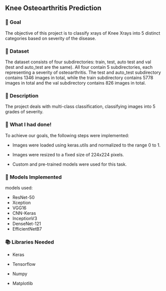 ## **Knee Osteoarthritis Prediction**

### 🎯 **Goal**

The objective of this project is to classify xrays of Knee Xrays into 5 distinct categories based on severity of the disease.

### 🧵 **Dataset**

The dataset consists of four subdirectories: train, test, auto test and val (test and auto_test are the same). All four contain 5 subdirectories, each representing a severity of osteoarthritis. The test and auto_test subdirectory contains 1346 images in total, while the train subdirectory contains 5778 images in total and the val subdirectory contains 826 images in total.

### 🧾 **Description**

The project deals with multi-class classification, classifying images into 5 grades of severity.

### 🧮 **What I had done!**

To achieve our goals, the following steps were implemented:

- Images were loaded using keras.utils and normalized to the range 0 to 1.

- Images were resized to a fixed size of 224x224 pixels.

- Custom and pre-trained models were used for this task.

### 🚀 **Models Implemented**

models used:

- ResNet-50
- Xception
- VGG16
- CNN-Keras
- InceptionV3
- DenseNet-121
- EfficientNetB7

### 📚 **Libraries Needed**

- Keras

- Tensorflow

- Numpy

- Matplotlib
